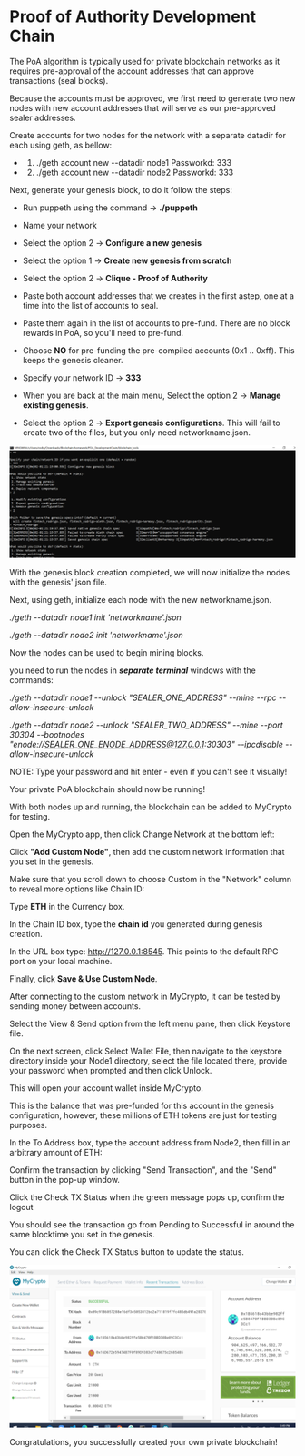 # Proof of Authority Development Chain

The PoA algorithm is typically used for private blockchain networks as it requires pre-approval of the account addresses that can approve transactions (seal blocks).

Because the accounts must be approved, we first need to generate two new nodes with new account addresses that will serve as our pre-approved sealer addresses.

Create accounts for two nodes for the network with a separate datadir for each using geth, as bellow:

* 1. ./geth account new --datadir node1
Passworkd: 333

* 2. ./geth account new --datadir node2
Passworkd: 333


Next, generate your genesis block, to do it follow the steps:

* Run puppeth using the command -> **./puppeth**

* Name your network

* Select the option 2 -> **Configure a new genesis**

* Select the option 1 -> **Create new genesis from scratch**

* Select the option 2 -> **Clique - Proof of Authority**

* Paste both account addresses that we creates in the first astep, one at a time into the list of accounts to seal.

* Paste them again in the list of accounts to pre-fund. There are no block rewards in PoA, so you'll need to pre-fund.

* Choose **NO** for pre-funding the pre-compiled accounts (0x1 .. 0xff). This keeps the genesis cleaner.

* Specify your network ID -> **333**

* When you are back at the main menu, Select the option 2 -> **Manage existing genesis**.

* Select the option 2 -> **Export genesis configurations**. This will fail to create two of the files, but you only need networkname.json.

![config](Screenshots/puppeth_configuration.png)

With the genesis block creation completed, we will now initialize the nodes with the genesis' json file.

Next, using geth, initialize each node with the new networkname.json.

*./geth --datadir node1 init 'networkname'.json*

*./geth --datadir node2 init 'networkname'.json*

Now the nodes can be used to begin mining blocks.

you need to run the nodes in ***separate terminal*** windows with the commands:

*./geth --datadir node1 --unlock "SEALER_ONE_ADDRESS" --mine --rpc --allow-insecure-unlock*

*./geth --datadir node2 --unlock "SEALER_TWO_ADDRESS" --mine --port 30304 --bootnodes "enode://SEALER_ONE_ENODE_ADDRESS@127.0.0.1:30303" --ipcdisable --allow-insecure-unlock*

NOTE: Type your password and hit enter - even if you can't see it visually!

Your private PoA blockchain should now be running!

With both nodes up and running, the blockchain can be added to MyCrypto for testing.

Open the MyCrypto app, then click Change Network at the bottom left:

Click **"Add Custom Node"**, then add the custom network information that you set in the genesis.

Make sure that you scroll down to choose Custom in the "Network" column to reveal more options like Chain ID:

Type **ETH** in the Currency box.

In the Chain ID box, type the **chain id** you generated during genesis creation.

In the URL box type: http://127.0.0.1:8545.  This points to the default RPC port on your local machine.

Finally, click **Save & Use Custom Node**.

After connecting to the custom network in MyCrypto, it can be tested by sending money between accounts.

Select the View & Send option from the left menu pane, then click Keystore file.

On the next screen, click Select Wallet File, then navigate to the keystore directory inside your Node1 directory, select the file located there, provide your password when prompted and then click Unlock.

This will open your account wallet inside MyCrypto.

This is the balance that was pre-funded for this account in the genesis configuration, however, these millions of ETH tokens are just for testing purposes.

In the To Address box, type the account address from Node2, then fill in an arbitrary amount of ETH:

Confirm the transaction by clicking "Send Transaction", and the "Send" button in the pop-up window.

Click the Check TX Status when the green message pops up, confirm the logout

You should see the transaction go from Pending to Successful in around the same blocktime you set in the genesis.

You can click the Check TX Status button to update the status.

![transaction](Screenshots/transaction_metadata.png)

Congratulations, you successfully created your own private blockchain!